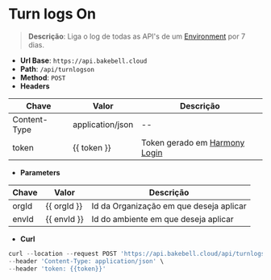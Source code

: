 # Turn logs On

>**Descrição**:
> Liga o log de todas as API's de um [Environment](https://docs.jitterbit.com/management-console/environments/) por 7 dias.

- **Url Base**: `https://api.bakebell.cloud`
- **Path**: `/api/turnlogson`
- **Method**: `POST`
- **Headers**

| Chave | Valor | Descrição |
|-------|-------|-----------|
| Content-Type | application/json | -- |
| token | {{ token }} | Token gerado em [Harmony Login](../token/harmony-login.md) |

- **Parameters**

| Chave | Valor | Descrição |
|-------|-------|-----------|
| orgId | {{ orgId }} | Id da Organização em que deseja aplicar |
| envId | {{ envId }} | Id do ambiente em que deseja aplicar |


- **Curl**

```javascript
curl --location --request POST 'https://api.bakebell.cloud/api/turnlogson?orgId={{orgId}}&envId={{envId}}' \
--header 'Content-Type: application/json' \
--header 'token: {{token}}'
```
